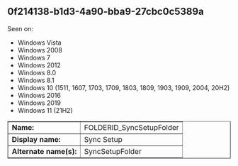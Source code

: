 ## 0f214138-b1d3-4a90-bba9-27cbc0c5389a

Seen on:
* Windows Vista
* Windows 2008
* Windows 7
* Windows 2012
* Windows 8.0
* Windows 8.1
* Windows 10 (1511, 1607, 1703, 1709, 1803, 1809, 1903, 1909, 2004, 20H2)
* Windows 2016
* Windows 2019
* Windows 11 (21H2)

<table border="1" class="docutils">
  <tbody>
    <tr>
      <td><b>Name:</b></td>
      <td>FOLDERID_SyncSetupFolder</td>
    </tr>
    <tr>
      <td><b>Display name:</b></td>
      <td>Sync Setup</td>
    </tr>
    <tr>
      <td><b>Alternate name(s):</b></td>
      <td>SyncSetupFolder</td>
    </tr>
  </tbody>
</table>

